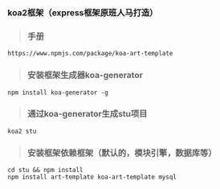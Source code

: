 ### koa2框架（express框架原班人马打造）

> ### 手册
```
https://www.npmjs.com/package/koa-art-template
```

> ### 安装框架生成器koa-generator
```
npm install koa-generator -g
```

> ### 通过koa-generator生成stu项目
```
koa2 stu
```

> ### 安装框架依赖框架（默认的，模块引擎，数据库等）
```
cd stu && npm install
npm install art-template koa-art-template mysql
```

